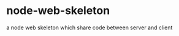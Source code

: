 node-web-skeleton
=================

a node web skeleton which share code between server and client
